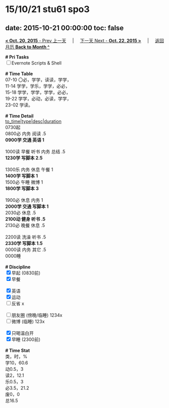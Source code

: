 # 15/10/21 stu61 spo3

date: 2015-10-21 00:00:00
toc: false
---
[**< Oct. 20, 2015** - Prev 上一天](/lifelogs/2015/10/d20.html) &nbsp; &nbsp; | &nbsp; &nbsp; [下一天 Next - **Oct. 22, 2015 >**](/lifelogs/2015/10/d22.html) &nbsp; &nbsp; |  &nbsp; &nbsp; [返回月历 **Back to Month ^**](/lifelogs/2015/10/index.html)
<br/><div><strong># Pri Tasks</strong></div><div><input type="checkbox"/>Evernote Scripts &amp; Shell</div><div><br/></div><div><b># Time Table</b></div><div>07-10 〇必，学学，读读，学学，</div><div>11-14 学学，学乐，学学，必必，</div><div>15-18 学学，学学，学学，必必，</div><div>19-22 学学，必动，必读，学学，</div><div>23-02 学读。</div><div><br/></div><div><b># Time Detail</b></div><div><u>to_time|type|desc|duration</u></div><div>0730起</div><div>0800必 内务 阅读 .5</div><div><b>0900学 交通 英语 1</b></div><div><b><br/></b></div><div>1000读 早餐 听书 内务 总结 .5</div><div><strong>1230学 写脚本 2.5</strong></div><div><br clear="none"/></div><div>1300乐 内务 休息 午餐 1</div><div><b>1400学 写脚本 1</b></div><div>1500必 午睡 微博 1</div><div><strong>1800学 写脚本 3</strong></div><div><strong><br/></strong></div><div>1900必 休息 内务 1</div><div><b>2000学 交通 写脚本 1</b></div><div>2030必 休息 .5</div><div><b>2100动 健身 听书 .5</b></div><div>2130必 晚餐 休息 .5</div><div><b><br/></b></div><div>2200读 洗澡 听书 .5</div><div><b>2330学 写脚本 1.5</b></div><div>0000读 内务 其它 .5</div><div>0000睡</div><div><br/></div><div><b># Discipline</b></div><div><div><input checked="true" type="checkbox"/>早起 (0830前) </div><div><input checked="true" type="checkbox"/>早餐  </div><div><br/></div><div><input checked="true" type="checkbox"/>英语</div></div><div><input checked="true" type="checkbox"/>运动  </div><div><input type="checkbox"/>反省 x</div><div><br/></div><div><div><input type="checkbox"/>朋友圈 (傍晚/临睡) 1234x</div><div><input type="checkbox"/>微博 (临睡) 123x</div><div><br/></div><div><input checked="true" type="checkbox"/>只喝温白开 </div></div><div><input checked="true" type="checkbox"/>早睡 (2300前) </div><div><br/></div><div><b># Time Stat</b></div><div>类，时，%</div><div>学10，60.6</div><div>动0.5，3</div><div>读2，12.1</div><div>乐0.5，3</div><div>必3.5，21.2</div><div>废0，0</div><div>总16.5</div><div><br/></div>
